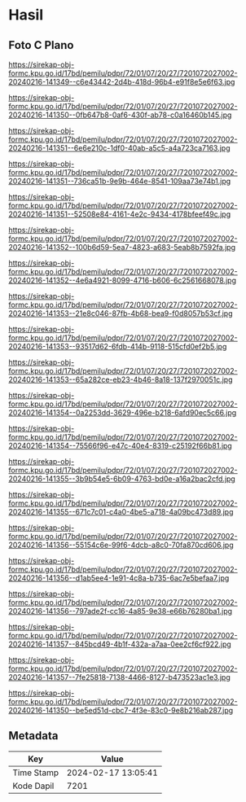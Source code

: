 # Hasil

## Foto C Plano

https://sirekap-obj-formc.kpu.go.id/17bd/pemilu/pdpr/72/01/07/20/27/7201072027002-20240216-141349--c6e43442-2d4b-418d-96b4-e91f8e5e6f63.jpg

https://sirekap-obj-formc.kpu.go.id/17bd/pemilu/pdpr/72/01/07/20/27/7201072027002-20240216-141350--0fb647b8-0af6-430f-ab78-c0a16460b145.jpg

https://sirekap-obj-formc.kpu.go.id/17bd/pemilu/pdpr/72/01/07/20/27/7201072027002-20240216-141351--6e6e210c-1df0-40ab-a5c5-a4a723ca7163.jpg

https://sirekap-obj-formc.kpu.go.id/17bd/pemilu/pdpr/72/01/07/20/27/7201072027002-20240216-141351--736ca51b-9e9b-464e-8541-109aa73e74b1.jpg

https://sirekap-obj-formc.kpu.go.id/17bd/pemilu/pdpr/72/01/07/20/27/7201072027002-20240216-141351--52508e84-4161-4e2c-9434-4178bfeef49c.jpg

https://sirekap-obj-formc.kpu.go.id/17bd/pemilu/pdpr/72/01/07/20/27/7201072027002-20240216-141352--100b6d59-5ea7-4823-a683-5eab8b7592fa.jpg

https://sirekap-obj-formc.kpu.go.id/17bd/pemilu/pdpr/72/01/07/20/27/7201072027002-20240216-141352--4e6a4921-8099-4716-b606-6c2561668078.jpg

https://sirekap-obj-formc.kpu.go.id/17bd/pemilu/pdpr/72/01/07/20/27/7201072027002-20240216-141353--21e8c046-87fb-4b68-bea9-f0d8057b53cf.jpg

https://sirekap-obj-formc.kpu.go.id/17bd/pemilu/pdpr/72/01/07/20/27/7201072027002-20240216-141353--93517d62-6fdb-414b-9118-515cfd0ef2b5.jpg

https://sirekap-obj-formc.kpu.go.id/17bd/pemilu/pdpr/72/01/07/20/27/7201072027002-20240216-141353--65a282ce-eb23-4b46-8a18-137f2970051c.jpg

https://sirekap-obj-formc.kpu.go.id/17bd/pemilu/pdpr/72/01/07/20/27/7201072027002-20240216-141354--0a2253dd-3629-496e-b218-6afd90ec5c66.jpg

https://sirekap-obj-formc.kpu.go.id/17bd/pemilu/pdpr/72/01/07/20/27/7201072027002-20240216-141354--75566f96-e47c-40e4-8319-c25192f66b81.jpg

https://sirekap-obj-formc.kpu.go.id/17bd/pemilu/pdpr/72/01/07/20/27/7201072027002-20240216-141355--3b9b54e5-6b09-4763-bd0e-a16a2bac2cfd.jpg

https://sirekap-obj-formc.kpu.go.id/17bd/pemilu/pdpr/72/01/07/20/27/7201072027002-20240216-141355--671c7c01-c4a0-4be5-a718-4a09bc473d89.jpg

https://sirekap-obj-formc.kpu.go.id/17bd/pemilu/pdpr/72/01/07/20/27/7201072027002-20240216-141356--55154c6e-99f6-4dcb-a8c0-70fa870cd606.jpg

https://sirekap-obj-formc.kpu.go.id/17bd/pemilu/pdpr/72/01/07/20/27/7201072027002-20240216-141356--d1ab5ee4-1e91-4c8a-b735-6ac7e5befaa7.jpg

https://sirekap-obj-formc.kpu.go.id/17bd/pemilu/pdpr/72/01/07/20/27/7201072027002-20240216-141356--797ade2f-cc16-4a85-9e38-e66b76280ba1.jpg

https://sirekap-obj-formc.kpu.go.id/17bd/pemilu/pdpr/72/01/07/20/27/7201072027002-20240216-141357--845bcd49-4b1f-432a-a7aa-0ee2cf6cf922.jpg

https://sirekap-obj-formc.kpu.go.id/17bd/pemilu/pdpr/72/01/07/20/27/7201072027002-20240216-141357--7fe25818-7138-4466-8127-b473523ac1e3.jpg

https://sirekap-obj-formc.kpu.go.id/17bd/pemilu/pdpr/72/01/07/20/27/7201072027002-20240216-141350--be5ed51d-cbc7-4f3e-83c0-9e8b216ab287.jpg


## Metadata

| Key        | Value               |
| ---------- | ------------------- |
| Time Stamp | 2024-02-17 13:05:41 |
| Kode Dapil | 7201                |



